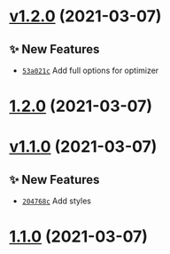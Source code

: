 # [v1.2.0](https://github.com/TomokiMiyauci/vite-plugin-amp/compare/v1.1.0...v1.2.0) (2021-03-07)

## ✨ New Features
- [`53a021c`](https://github.com/TomokiMiyauci/vite-plugin-amp/commit/53a021c)   Add full options for optimizer 



# [1.2.0](https://github.com/TomokiMiyauci/vite-plugin-amp/compare/v1.1.0...v1.2.0) (2021-03-07)

# [v1.1.0](https://github.com/TomokiMiyauci/vite-plugin-amp/compare/v1.0.0...v1.1.0) (2021-03-07)

## ✨ New Features
- [`204768c`](https://github.com/TomokiMiyauci/vite-plugin-amp/commit/204768c)   Add styles 



# [1.1.0](https://github.com/TomokiMiyauci/vite-plugin-amp/compare/v1.0.0...v1.1.0) (2021-03-07)
